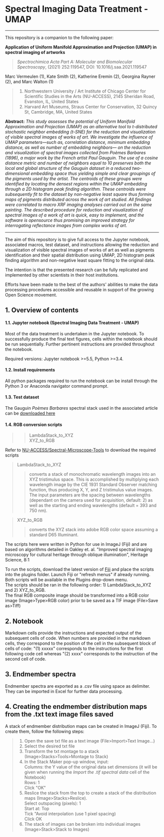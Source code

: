 # Spectral Imaging Data Treatment - UMAP
***

This repository is a companion to the following paper: 

**Application of Uniform Manifold Approximation and Projection (UMAP) in spectral imaging of artworks** <br>
> *Spectrochimica Acta Part A: Molecular and Biomolecular Spectroscopy*, (2021) 252:119547, DOI: 10.1016/j.saa.2021.119547 <br>

Marc Vermeulen (1), Kate Smith (2), Katherine Eremin (2), Georgina Rayner (2), and Marc Walton (1)<br>

> 1. Northwestern University / Art Institute of Chicago Center for Scientific Studies in the Arts (NU-ACCESS), 2145 Sheridan Road, Evanston, IL, United States
> 2. Harvard Art Museums, Straus Center for Conservation, 32 Quincy St, Cambridge, MA, United States

**Abstract:** *This study assesses the potential of Uniform Manifold Approximation and Projection (UMAP) as an alternative tool to t-distributed stochastic neighbor embedding (t-SNE) for the reduction and visualization of visible spectral images of works of art. We investigate the influence of UMAP parameters—such as, correlation distance, minimum embedding distance, as well as number of embedding neighbors— on the reduction and visualization of spectral images collected from Poèmes Barbares (1896), a major work by the French artist Paul Gauguin. The use of a cosine distance metric and number of neighbors equal to 10 preserves both the local and global structure of the Gauguin dataset in a reduced two-dimensional embedding space thus yielding simple and clear groupings of the pigments used by the artist. The centroids of these groups were identified by locating the densest regions within the UMAP embedding through a 2D histogram peak finding algorithm.  These centroids were subsequently fit to the dataset by non-negative least square thus forming maps of pigments distributed across the work of art studied. All findings were correlated to macro XRF imaging analyses carried out on the same painting. The described procedure for reduction and visualization of spectral images of a work of art is quick, easy to implement, and the software is opensource thus promising an improved strategy for interrogating reflectance images from complex works of art.*

***

The aim of this repository is to give full access to the Jupyter notebook, associated macros, test dataset, and instructions allowing the reduction and visualization of visible spectral images of works of art as well as pigments identification and their spatial distribution using UMAP, 2D histogram peak finding algorithm and non-negative least square fitting to the original data. <br>

The intention is that the presented research can be fully replicated and implemented by other scientists in their host institutions. <br>

Efforts have been made to the best of the authors' abilities to make the data processing procedures accessible and reusable in support of the growing Open Science movement. <br>

## 1. Overview of contents
#### 1.1. Jupyter notebook (Spectral Imaging Data Treatment - UMAP)
Most of the data treatment is undertaken in the Jupyter notebook. To successfully produce the final text figures, cells within the notebook should be run sequentially. Further pertinent instructions are provided throughout the notebook.

Required versions: Jupyter notebook >=5.5, Python >=3.4.

#### 1.2. Install requirements
All python packages required to run the notebook can be install through the Python 3 or Anaconda navigator command prompt.  

#### 1.3. Test dataset
The Gauguin *Poèmes Barbares* spectral stack used in the associated article can be [downloaded here](https://northwestern.box.com/s/5cjughjrl5eznon2jiojf8x6y0ufkj3b) <br>

#### 1.4. RGB conversion scripts
>>LambdaStack_to_XYZ <br>
>>XYZ_to_RGB <br>

Refer to [NU-ACCESS/Spectral-Microscope-Tools](https://github.com/NU-ACCESS/Spectral-Microscope-Tools) to download the required scripts

>LambdaStack_to_XYZ <br>
>>converts a stack of monochromatic wavelength images into an XYZ tristimulus space. This is accomplished by multiplying each wavelength image by the CIE 1931 Standard Observer matching function, thus producing X, Y, and Z tristimulus value images. The input parameters are the spacing between wavelengths (dependant on the camera used for acquisition, default: 2) as well as the starting and ending wavelengths (default = 393 and 750 nm).

>XYZ_to_RGB <br>
>>converts the XYZ stack into adobe RGB color space assuming a standard D65 Illuminant.

The scripts here were written in Python for use in ImageJ (Fiji) and are based on algorithms detailed in Oakley et. al. "Improved spectral imaging microscopy for cultural heritage through oblique illumination", Heritage Science, 8:1 <br>

To run the scripts, download the latest version of [Fiji](https://fiji.sc) and place the scripts into the plugins folder. Launch Fiji or "refresh menus" if already running. <br>
Both scripts will be available in the Plugins drop-down menu. <br>
The scripts should be ran in the following order: 1) LambdaStack_to_XYZ and 2) XYZ_to_RGB. <br>
The final RGB composite image should be transformed into a RGB color image (Image>Type>RGB color) prior to be saved as a TIF image (File>Save as>Tiff)

## 2. Notebook
Markdown cells provide the instructions and expected output of the subsequent cells of code. When numbers are provided in the markdown cells, they correspond to the position of the cell in the subsequent block of cells of code: "(1) xxxxx" corresponds to the instructions for the first following code cell whereas "(2) xxxx" corresponds to the instruction of the second cell of code. 

## 3. Endmember spectra
Endmember spectra are exported as a .csv file using space as delimiter. They can be imported in Excel for further data processing. 

## 4. Creating the endmember distribution maps from the .txt text image files saved
A stack of endmember distribution maps can be created in ImageJ (Fiji). To create them, follow the following steps:
>1) Open the save txt file as a text image (File>Import>Text Image...)
>2) Select the desired txt file
>3) Transform the txt montage to a stack (Image>Stacks>Tools>Montage to Stack)
>4) In the Stack Maker pop-up window, input: <br>
Columns: the Y value of the original data set dimensions (it will be given when running the *Import the .tif spectral data* cell of the Notebook) <br>
Rows: 1 <br>
Click "OK" <br>
>5) Reslice the stack from the top to create a stack of the distribution maps (Image>Stacks>Reslice).<br>
Select outspacing (pixels): 1 <br>
Start at: Top <br>
Tick "Avoid interpolation (use 1 pixel spacing)<br>
Click OK <br>
>5) The stack of images can be broken into individual images (Image>Stack>Stack to Images)
